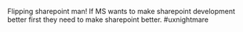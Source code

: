 <!--
id: 331322124
link: http://kevinisom.info/post/331322124/flipping-sharepoint-man-if-ms-wants-to-make
slug: flipping-sharepoint-man-if-ms-wants-to-make
date: Wed Jan 13 2010 13:02:07 GMT+1300 (NZDT)
raw: {"blog_name":"kevinisom","id":331322124,"post_url":"http://kevinisom.info/post/331322124/flipping-sharepoint-man-if-ms-wants-to-make","slug":"flipping-sharepoint-man-if-ms-wants-to-make","type":"text","date":"2010-01-13 00:02:07 GMT","timestamp":1263340927,"state":"published","format":"html","reblog_key":"cMNQ8dN4","tags":[],"short_url":"http://tmblr.co/Zw68YyJlvCC","highlighted":[],"feed_item":"http://twitter.com/kev_nz/statuses/7684886252","from_feed_id":"650289","note_count":0,"title":null,"body":"<p>Flipping sharepoint man! If MS wants to make sharepoint development better first they need to make sharepoint better. #uxnightmare</p>"}
publish: 2010-01-013
tags: 
title: null
-->


Flipping sharepoint man! If MS wants to make sharepoint development
better first they need to make sharepoint better. \#uxnightmare


